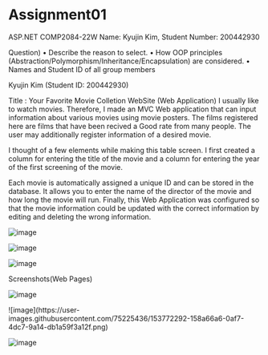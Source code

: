 # Assignment01

ASP.NET COMP2084-22W
Name: Kyujin Kim, Student Number: 200442930

Question)
• Describe the reason to select.
• How OOP principles (Abstraction/Polymorphism/Inheritance/Encapsulation) are considered.
• Names and Student ID of all group members

Kyujin Kim (Student ID: 200442930)

Title : Your Favorite Movie Colletion WebSite (Web Application)
I usually like to watch movies.
Therefore, I made an MVC Web application that can input information about various movies using movie posters.
The films registered here are films that have been recived a Good rate from many people.
The user may additionally register information of a desired movie.

I thought of a few elements while making this table screen.
I first created a column for entering the title of the movie and 
a column for entering the year of the first screening of the movie.

Each movie is automatically assigned a unique ID and can be stored in the database.
It allows you to enter the name of the director of the movie and how long the movie will run.
Finally, this Web Application was configured so that the movie information could be updated with 
the correct information by editing and deleting the wrong information.


![image](https://user-images.githubusercontent.com/75225436/153768562-4aca8f0a-3dc1-4504-bbf7-e4b595289fe4.png)

![image](https://user-images.githubusercontent.com/75225436/153768586-4b3403bc-f4bd-4d28-87e6-ea5e8c3850bc.png)

![image](https://user-images.githubusercontent.com/75225436/153768604-8ce9d57f-257e-4574-9435-d7af27d7b975.png)



Screenshots(Web Pages)

<Directors>
  
![image](https://user-images.githubusercontent.com/75225436/153772275-22393242-9228-4d39-84e0-bae08c74036b.png)
  

<Actors and Actoress>
![image](https://user-images.githubusercontent.com/75225436/153772292-158a66a6-0af7-4dc7-9a14-db1a59f3a12f.png)
  

<Favorite Movies>
  
![image](https://user-images.githubusercontent.com/75225436/153772309-626c7bea-8f6f-45a0-a88e-cdf9be7a2c47.png)
